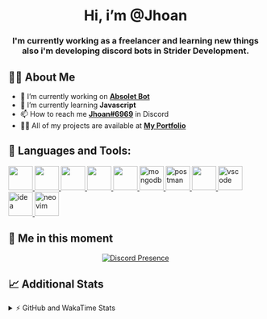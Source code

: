 <h1 align="center">Hi, i’m @Jhoan</h1>
<h3 align="center">I'm currently working as a freelancer and learning new things also i'm developing discord bots in Strider Development.</h3>

## 🙋‍♂️ About Me

- 🔭 I’m currently working on **[Absolet Bot](https://strider.cloud)**
- 🌱 I’m currently learning **Javascript**
- 📫 How to reach me **[Jhoan#6969](https://jhoan.monster/)** in Discord
- 👨‍💻 All of my projects are available at **[My Portfolio](https://jhoan.monster)**

## 🚀 Languages and Tools:
<p align="left"> 
    <a href="https://developer.mozilla.org/en-US/docs/Web/JavaScript" target="_blank"> <img src="https://img.icons8.com/color/48/000000/javascript.png" width="48" height="48"/> </a> 
    <a href="https://www.w3.org/html/" target="_blank"> <img src="https://img.icons8.com/color/48/000000/html-5.png" width="48" height="48"/> </a> 
    <a href="https://www.w3schools.com/css/" target="_blank"> <img src="https://img.icons8.com/color/48/000000/css3.png" width="48" height="48"/> </a> 
    <a href="https://getbootstrap.com" target="_blank"> <img src="https://img.icons8.com/color/48/000000/bootstrap.png" width="48" height="48"/> </a> 
    <a href="https://nodejs.org" target="_blank"> <img src="https://i.imgur.com/XX8lvL7.png" width="48" height="48"/> </a> 
    <a href="https://www.mongodb.com/" target="_blank"> <img src="https://i.imgur.com/nRtS3AN.png" alt="mongodb" width="48" height="48"/> </a> 
    <a href="https://postman.com" target="_blank"> <img src="https://www.vectorlogo.zone/logos/getpostman/getpostman-icon.svg" alt="postman" width="48" height="48"/> </a>   
    <a href="https://git-scm.com/" target="_blank"> <img src="https://img.icons8.com/color/48/000000/git.png" width="48" height="48"/> </a> 
    <a href="https://code.visualstudio.com" target="_blank" > <img src="https://upload.wikimedia.org/wikipedia/commons/thumb/9/9a/Visual_Studio_Code_1.35_icon.svg/2048px-Visual_Studio_Code_1.35_icon.svg.png" alt="vscode" width="48" height="48"> </a>
    <a href="https://www.jetbrains.com/es-es/idea/" target="_blank" > <img src="https://resources.jetbrains.com/storage/products/intellij-idea/img/meta/intellij-idea_logo_300x300.png" alt="idea" width="48" height="48"> </a>
    <a href="https://neovim.io" target="_blank"> <img src="https://icons.iconarchive.com/icons/papirus-team/papirus-apps/512/nvim-icon.png" alt="neovim" width="48" height="48"/> </a>
</p>
  
## 👤 Me in this moment
<p align="center">
    <a href="https://discord.com/users/852617426591154177" target="_blank" rel="nofollow">
        <img src="https://lanyard-profile-readme.vercel.app/api/852617426591154177?idleMessage=Probably%20coding%20Absolet..." alt="Discord Presence" align="center">
    </a>
</p>

## 📈 Additional Stats
<details>
    <summary>⚡ GitHub and WakaTime Stats</summary>
    <br/>

<!--START_SECTION:waka-->
![Code Time](http://img.shields.io/badge/Code%20Time-273%20hrs%2050%20mins-blue)

**🐱 My GitHub Data** 

> 🏆 678 Contributions in the Year 2022
 > 
> 📦 50.5 kB Used in GitHub's Storage 
 > 
> 💼 Opted to Hire
 > 
> 📜 4 Public Repositories 
 > 
> 🔑 23 Private Repositories  
 > 
**I'm an Early 🐤** 

```text
🌞 Morning    54 commits     ██░░░░░░░░░░░░░░░░░░░░░░░   8.67% 
🌆 Daytime    270 commits    ██████████░░░░░░░░░░░░░░░   43.34% 
🌃 Evening    264 commits    ██████████░░░░░░░░░░░░░░░   42.38% 
🌙 Night      35 commits     █░░░░░░░░░░░░░░░░░░░░░░░░   5.62%

```
📅 **I'm Most Productive on Saturday** 

```text
Monday       91 commits     ███░░░░░░░░░░░░░░░░░░░░░░   14.61% 
Tuesday      90 commits     ███░░░░░░░░░░░░░░░░░░░░░░   14.45% 
Wednesday    103 commits    ████░░░░░░░░░░░░░░░░░░░░░   16.53% 
Thursday     67 commits     ██░░░░░░░░░░░░░░░░░░░░░░░   10.75% 
Friday       70 commits     ██░░░░░░░░░░░░░░░░░░░░░░░   11.24% 
Saturday     118 commits    ████░░░░░░░░░░░░░░░░░░░░░   18.94% 
Sunday       84 commits     ███░░░░░░░░░░░░░░░░░░░░░░   13.48%

```


📊 **This Week I Spent My Time On** 

```text
⌚︎ Time Zone: America/Bogota

💬 Programming Languages: 
JavaScript               16 hrs 52 mins      ███████████████████░░░░░░   77.18% 
TypeScript               2 hrs 47 mins       ███░░░░░░░░░░░░░░░░░░░░░░   12.75% 
Markdown                 1 hr 2 mins         █░░░░░░░░░░░░░░░░░░░░░░░░   4.73% 
JSON                     33 mins             ░░░░░░░░░░░░░░░░░░░░░░░░░   2.59% 
YAML                     19 mins             ░░░░░░░░░░░░░░░░░░░░░░░░░   1.5%

🔥 Editors: 
VS Code                  21 hrs 51 mins      █████████████████████████   100.0%

🐱‍💻 Projects: 
Strider-System           10 hrs 17 mins      ███████████░░░░░░░░░░░░░░   47.08% 
Absolet-Bot              5 hrs 57 mins       ██████░░░░░░░░░░░░░░░░░░░   27.25% 
ezcaptcha                2 hrs 55 mins       ███░░░░░░░░░░░░░░░░░░░░░░   13.4% 
friend-spammer           1 hr 31 mins        █░░░░░░░░░░░░░░░░░░░░░░░░   7.0% 
absolet-guide            1 hr 3 mins         █░░░░░░░░░░░░░░░░░░░░░░░░   4.81%

💻 Operating System: 
Linux                    21 hrs 51 mins      █████████████████████████   100.0%

```

**I Mostly Code in JavaScript** 

```text
JavaScript               14 repos            █████████████████░░░░░░░░   70.0% 
Java                     2 repos             ██░░░░░░░░░░░░░░░░░░░░░░░   10.0% 
SCSS                     1 repo              █░░░░░░░░░░░░░░░░░░░░░░░░   5.0% 
TypeScript               1 repo              █░░░░░░░░░░░░░░░░░░░░░░░░   5.0% 
Shell                    1 repo              █░░░░░░░░░░░░░░░░░░░░░░░░   5.0%

```



 Last Updated on 05/07/2022 11:37:19 UTC
<!--END_SECTION:waka-->
</details>
